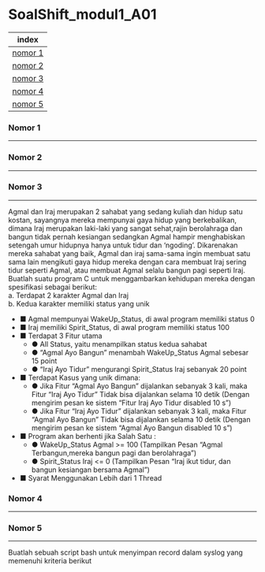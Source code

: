 # SoalShift_modul1_A01

index |
--- | 
[nomor 1](#no1) |
[nomor 2](#no2) |
[nomor 3](#no3) |
[nomor 4](#no4) |
[nomor 5](#no5) |

### <a name="no1" ></a>Nomor 1
---



### <a name="no2" ></a>Nomor 2
---



### <a name="no3" ></a>Nomor 3
---
Agmal dan Iraj merupakan 2 sahabat yang sedang kuliah dan hidup satu kostan,             sayangnya mereka mempunyai gaya hidup yang berkebalikan, dimana Iraj merupakan          laki-laki yang sangat sehat,rajin berolahraga dan bangun tidak pernah kesiangan          sedangkan Agmal hampir menghabiskan setengah umur hidupnya hanya untuk tidur dan           ‘ngoding’. Dikarenakan mereka sahabat yang baik, Agmal dan iraj sama-sama ingin           membuat satu sama lain mengikuti gaya hidup mereka dengan cara membuat Iraj sering             tidur seperti Agmal, atau membuat Agmal selalu bangun pagi seperti Iraj. Buatlah suatu             program C untuk menggambarkan kehidupan mereka dengan spesifikasi sebagai berikut:<br />
a. Terdapat 2 karakter Agmal dan Iraj <br />
b. Kedua karakter memiliki status yang unik <br />
  - ■ Agmal mempunyai WakeUp_Status, di awal program memiliki status 0 <br />
  - ■ Iraj memiliki Spirit_Status, di awal program memiliki status 100 <br />
  - ■ Terdapat 3 Fitur utama <br />
    - ● All Status, yaitu menampilkan status kedua sahabat <br />
    - ● “Agmal Ayo Bangun” menambah WakeUp_Status Agmal sebesar 15 point <br />
    - ● “Iraj Ayo Tidur” mengurangi Spirit_Status Iraj sebanyak 20 point <br />
  - ■ Terdapat Kasus yang unik dimana: <br />
    - ● Jika Fitur “Agmal Ayo Bangun” dijalankan sebanyak 3 kali, maka Fitur “Iraj Ayo Tidur” Tidak bisa dijalankan selama 10 detik (Dengan mengirim pesan ke sistem “Fitur Iraj Ayo Tidur disabled 10 s”) <br />
    - ● Jika Fitur  “Iraj Ayo Tidur” dijalankan sebanyak 3 kali, maka Fitur “Agmal Ayo Bangun” Tidak bisa dijalankan selama 10 detik (Dengan mengirim pesan ke sistem “Agmal Ayo Bangun disabled 10 s”) <br />
  - ■ Program akan berhenti jika Salah Satu : <br />
    - ● WakeUp_Status Agmal >= 100 (Tampilkan Pesan “Agmal Terbangun,mereka bangun pagi dan berolahraga”) <br />
    - ● Spirit_Status Iraj <= 0 (Tampilkan Pesan “Iraj ikut tidur, dan bangun kesiangan bersama Agmal”) <br />
  - ■ Syarat Menggunakan Lebih dari 1 Thread<br />


### <a name="no4" ></a>Nomor 4
---



### <a name="no5" ></a>Nomor 5
---
Buatlah sebuah script bash untuk menyimpan record dalam syslog yang memenuhi
kriteria berikut
